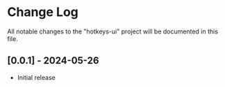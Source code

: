 # Change Log

All notable changes to the "hotkeys-ui" project will be documented in this file.

## [0.0.1] - 2024-05-26

-   Initial release
